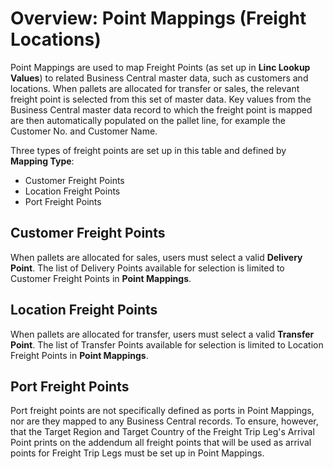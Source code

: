 # Overview: Point Mappings (Freight Locations)

Point Mappings are used to map Freight Points (as set up in **Linc Lookup Values**) to related Business Central master data, such as customers and locations. When pallets are allocated for transfer or sales, the relevant freight point is selected from this set of master data. Key values from the Business Central master data record to which the freight point is mapped are then automatically populated on the pallet line, for example the Customer No. and Customer Name.

  


Three types of freight points are set up in this table and defined by **Mapping Type**:

* Customer Freight Points
* Location Freight Points
* Port Freight Points

  


Customer Freight Points
-----------------------

When pallets are allocated for sales, users must select a valid **Delivery Point**. The list of Delivery Points available for selection is limited to Customer Freight Points in **Point Mappings**.

  


Location Freight Points
-----------------------

When pallets are allocated for transfer, users must select a valid **Transfer Point**. The list of Transfer Points available for selection is limited to Location Freight Points in **Point Mappings**.

  


Port Freight Points
-------------------

Port freight points are not specifically defined as ports in Point Mappings, nor are they mapped to any Business Central records. To ensure, however, that the Target Region and Target Country of the Freight Trip Leg's Arrival Point prints on the addendum all freight points that will be used as arrival points for Freight Trip Legs must be set up in Point Mappings.

  


  


